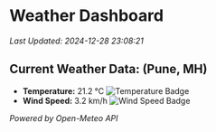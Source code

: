 
# Weather Dashboard

_Last Updated: 2024-12-28 23:08:21_

## Current Weather Data: (Pune, MH)
- **Temperature:** 21.2 °C ![Temperature Badge](https://img.shields.io/badge/Temperature-Medium%20Temp-green)
- **Wind Speed:** 3.2 km/h ![Wind Speed Badge](https://img.shields.io/badge/Wind%20Speed-Low%20Wind-blue)

*Powered by Open-Meteo API*
